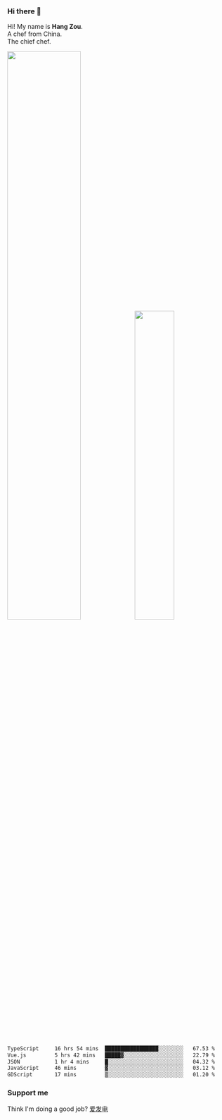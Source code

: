### Hi there 👋

Hi! My name is **Hang Zou**.  
A chef from China.  
The chief chef.

<img align="" width="57.5%" src="https://github-readme-stats.vercel.app/api?username=zouhangwithsweet&hide_title=true&hide_border=true&show_icons=true&include_all_commits=true&line_height=21" /><img align="" width="42.4%" src="https://github-readme-stats.vercel.app/api/top-langs/?username=zouhangwithsweet&hide_title=true&hide_border=true&layout=compact" />

<!--START_SECTION:waka-->

```txt
TypeScript     16 hrs 54 mins  █████████████████░░░░░░░░   67.53 %
Vue.js         5 hrs 42 mins   █████▓░░░░░░░░░░░░░░░░░░░   22.79 %
JSON           1 hr 4 mins     █░░░░░░░░░░░░░░░░░░░░░░░░   04.32 %
JavaScript     46 mins         ▓░░░░░░░░░░░░░░░░░░░░░░░░   03.12 %
GDScript       17 mins         ▒░░░░░░░░░░░░░░░░░░░░░░░░   01.20 %
```

<!--END_SECTION:waka-->

### Support me

Think I'm doing a good job? [爱发电](https://afdian.net/@zouhangsweet)
